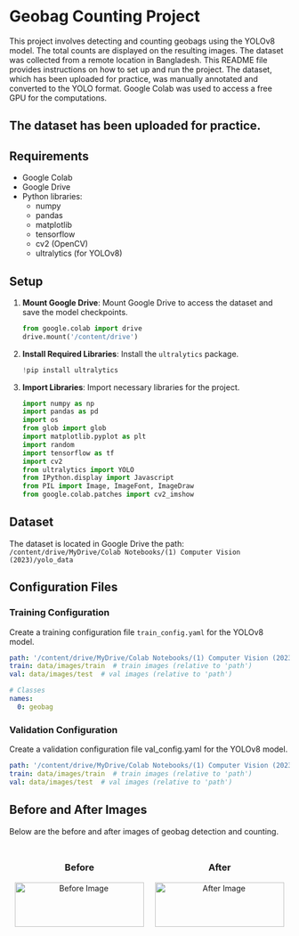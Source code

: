 
# Geobag Counting Project

This project involves detecting and counting geobags using the YOLOv8 model. The total counts are displayed on the resulting images. The dataset was collected from a remote location in Bangladesh. This README file provides instructions on how to set up and run the project. The dataset, which has been uploaded for practice, was manually annotated and converted to the YOLO format. Google Colab was used to access a free GPU for the computations.

## The dataset has been uploaded for practice.

## Requirements

- Google Colab
- Google Drive
- Python libraries:
  - numpy
  - pandas
  - matplotlib
  - tensorflow
  - cv2 (OpenCV)
  - ultralytics (for YOLOv8)

## Setup

1. **Mount Google Drive**: Mount  Google Drive to access the dataset and save the model checkpoints.
    ```python
    from google.colab import drive
    drive.mount('/content/drive')
    ```

2. **Install Required Libraries**: Install the `ultralytics` package.
    ```python
    !pip install ultralytics
    ```

3. **Import Libraries**: Import necessary libraries for the project.
    ```python
    import numpy as np
    import pandas as pd
    import os
    from glob import glob
    import matplotlib.pyplot as plt
    import random
    import tensorflow as tf
    import cv2
    from ultralytics import YOLO
    from IPython.display import Javascript
    from PIL import Image, ImageFont, ImageDraw
    from google.colab.patches import cv2_imshow
    ```

## Dataset

The dataset is located in  Google Drive  the path:
```/content/drive/MyDrive/Colab Notebooks/(1) Computer Vision (2023)/yolo_data ```

## Configuration Files

### Training Configuration

Create a training configuration file `train_config.yaml` for the YOLOv8 model.

```yaml
path: '/content/drive/MyDrive/Colab Notebooks/(1) Computer Vision (2023)/yolo_data'
train: data/images/train  # train images (relative to 'path')
val: data/images/test  # val images (relative to 'path')

# Classes
names:
  0: geobag
```
### Validation Configuration
Create a validation configuration file val_config.yaml for the YOLOv8 model.
```yaml
path: '/content/drive/MyDrive/Colab Notebooks/(1) Computer Vision (2023)/yolo_data'
train: data/images/train  # train images (relative to 'path')
val: data/images/test  # val images (relative to 'path')
```

## Before and After Images

Below are the before and after images of geobag detection and counting.

<div style="display: flex; justify-content: center;">
  <div style="flex: 1; text-align: center; margin: 10px;">
    <h3>Before</h3>
    <img src="https://github.com/AsadShibli/Geobag-counting/assets/119102237/62fe2c82-4af8-438a-b6f2-e5bc87fb0d6e" alt="Before Image" style="width: 100%; max-width: 400px;">
  </div>
  <div style="flex: 1; text-align: center; margin: 10px;">
    <h3>After</h3>
    <img src="https://github.com/AsadShibli/Geobag-counting/assets/119102237/928d7a41-123e-42ce-a07a-b6dd7cbae079" alt="After Image" style="width: 100%; max-width: 400px;">
  </div>
</div>





